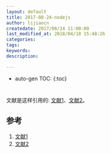 ```yaml
---
layout: default
title: 2017-08-24-nodejs
author: lijiaocn
createdate: 2017/08/24 11:00:00
last_modified_at: 2018/04/18 15:48:26
categories:
tags:
keywords:
description: 

---
```


* auto-gen TOC:
{:toc}

# 

文献是这样引用的: [文献1][1]、[文献2][2]。

## 参考

1. [文献1][1]
2. [文献2][2]

[1]: 1.com  "文献1" 
[2]: 2.com  "文献1" 
